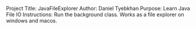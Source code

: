 Project Title: JavaFileExplorer
Author: Daniel Tyebkhan
Purpose: Learn Java File IO
Instructions: Run the background class. Works as a file explorer on windows and macos.
